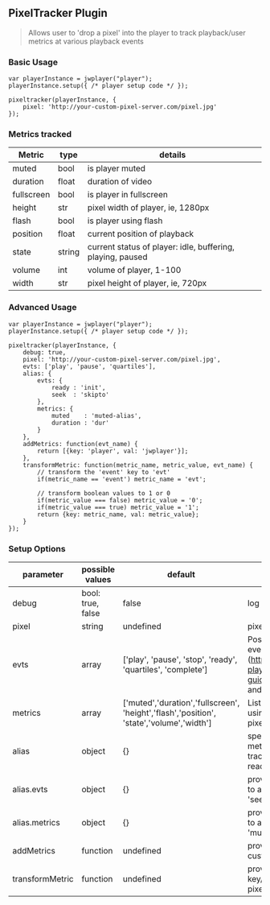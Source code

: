 ## PixelTracker Plugin

> Allows user to 'drop a pixel' into the player to track playback/user metrics at various playback events

### Basic Usage
```
var playerInstance = jwplayer("player");
playerInstance.setup({ /* player setup code */ });

pixeltracker(playerInstance, {
    pixel: 'http://your-custom-pixel-server.com/pixel.jpg'
});
```

### Metrics tracked
| Metric     | type   | details                                                    |
|------------|--------|------------------------------------------------------------|
| muted      | bool   | is player muted                                            |
| duration   | float  | duration of video                                          |
| fullscreen | bool   | is player in fullscreen                                    |
| height     | str    | pixel width of player, ie, 1280px                          |
| flash      | bool   | is player using flash                                      |
| position   | float  | current position of playback                               |
| state      | string | current status of player: idle, buffering, playing, paused |
| volume     | int    | volume of player, 1-100                                    |
| width      | str    | pixel height of player, ie, 720px                          |

### Advanced Usage
```
var playerInstance = jwplayer("player");
playerInstance.setup({ /* player setup code */ });

pixeltracker(playerInstance, {
    debug: true,
    pixel: 'http://your-custom-pixel-server.com/pixel.jpg',
    evts: ['play', 'pause', 'quartiles'],
    alias: {
        evts: {
            ready : 'init',
            seek  : 'skipto'
        },
        metrics: {
            muted    : 'muted-alias',
            duration : 'dur'
        }
    },
    addMetrics: function(evt_name) {
        return [{key: 'player', val: 'jwplayer'}];
    },
    transformMetric: function(metric_name, metric_value, evt_name) {
        // transform the 'event' key to 'evt'
        if(metric_name == 'event') metric_name = 'evt';

        // transform boolean values to 1 or 0
        if(metric_value === false) metric_value = '0';
        if(metric_value === true) metric_value = '1';
        return {key: metric_name, val: metric_value};
    }
});
```

### Setup Options

| parameter       | possible values   | default   | notes                                                                                                        | required |
|-----------------|-------------------|-----------|--------------------------------------------------------------------------------------------------------------|----------|
| debug           | bool: true, false | false     | log console messages                                                                                         | no       |
| pixel           | string            | undefined | pixel url                                                                                                    | yes      |
| evts            | array             | ['play', 'pause', 'stop', 'ready', 'quartiles', 'complete']        | Possible values include all JWPlayer event names (https://developer.jwplayer.com/jw-player/docs/developer-guide/api/javascript_api_reference/) and ['quartiles']                                                                                                             | no       |
| metrics | array | ['muted','duration','fullscreen',                                'height','flash','position',                                                                                                                                 'state','volume','width'] | List of metrics that will be tracked                                            using query string parameters in pixel request | no |
| alias           | object            | {}        | specify aliases for each metric/event name - examples:  -- track duration as 'dur' -- track ready as 'init'  | no       |
| alias.evts      | object            | {}        | provide a mapping of event names to aliases using key/val pairing: -- 'seek': 'skip' -- 'complete': 'finish' | no       |
| alias.metrics   | object            | {}        | provide a mapping of metric names to aliases using key/val pairing: -- 'muted': 'm' -- 'duration': 'dur'     | no       |
| addMetrics      | function          | undefined | provide a function to add additional, custom metrics prior to a pixel ping                                   | no       |
| transformMetric | function          | undefined | provide a function to transform key/value pairs of metrics prior to pixel ping                               | no       |

